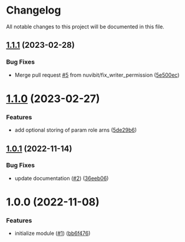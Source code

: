 # Changelog

All notable changes to this project will be documented in this file.

## [1.1.1](https://github.com/nuvibit/terraform-aws-core-parameters/compare/1.1.0...1.1.1) (2023-02-28)


### Bug Fixes

* Merge pull request [#5](https://github.com/nuvibit/terraform-aws-core-parameters/issues/5) from nuvibit/fix_writer_permission ([5e500ec](https://github.com/nuvibit/terraform-aws-core-parameters/commit/5e500ec053270ae69fdf87907f49f1f4bda9f2f8))

# [1.1.0](https://github.com/nuvibit/terraform-aws-core-parameters/compare/1.0.1...1.1.0) (2023-02-27)


### Features

* add optional storing of param role arns ([5de29b6](https://github.com/nuvibit/terraform-aws-core-parameters/commit/5de29b6027ce70e7812ffb6a7ee1a1e860f8ce5c))

## [1.0.1](https://github.com/nuvibit/terraform-aws-core-parameters/compare/1.0.0...1.0.1) (2022-11-14)


### Bug Fixes

* update documentation ([#2](https://github.com/nuvibit/terraform-aws-core-parameters/issues/2)) ([36eeb06](https://github.com/nuvibit/terraform-aws-core-parameters/commit/36eeb068c2d0d7cf3bd35be76b90bef5d8f59889))

# 1.0.0 (2022-11-08)


### Features

* initialize module ([#1](https://github.com/nuvibit/terraform-aws-core-parameters/issues/1)) ([bb6f476](https://github.com/nuvibit/terraform-aws-core-parameters/commit/bb6f47647d83c3ad0b7b3fff7231cf1355a435c6))
